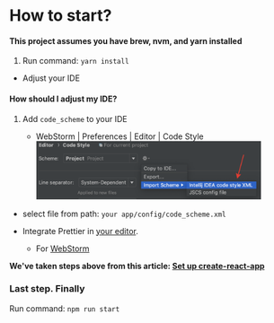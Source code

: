 # How to start?

#### This project assumes you have brew, nvm, and yarn installed

1. Run command: `yarn install`

- Adjust your IDE

#### How should I adjust my IDE?

1. Add `code_scheme` to your IDE

   - WebStorm | Preferences | Editor | Code Style
     <br />
     <img src="config/scheme_change.png" width='400'/>

- select file from path: `your app/config/code_scheme.xml`

- Integrate Prettier in [your editor](https://prettier.io/docs/en/editors.html).

  - For [WebStorm](https://prettier.io/docs/en/webstorm.html)

**We've taken steps above from this article: [Set up create-react-app](https://medium.com/stephenkoo/how-to-set-up-create-react-app-redux-react-router-redux-thunk-prettier-scss-airbnb-eslint-dda0bba5616a)**

### Last step. Finally

Run command: `npm run start`
